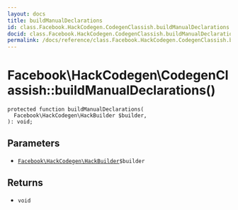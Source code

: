 ```yaml
---
layout: docs
title: buildManualDeclarations
id: class.Facebook.HackCodegen.CodegenClassish.buildManualDeclarations
docid: class.Facebook.HackCodegen.CodegenClassish.buildManualDeclarations
permalink: /docs/reference/class.Facebook.HackCodegen.CodegenClassish.buildManualDeclarations/
---
```

# Facebook\\HackCodegen\\CodegenClassish::buildManualDeclarations()




``` Hack
protected function buildManualDeclarations(
  Facebook\HackCodegen\HackBuilder $builder,
): void;
```




## Parameters




+ [` Facebook\HackCodegen\HackBuilder `](<class.Facebook.HackCodegen.HackBuilder.md>)`` $builder ``




## Returns




* ` void `